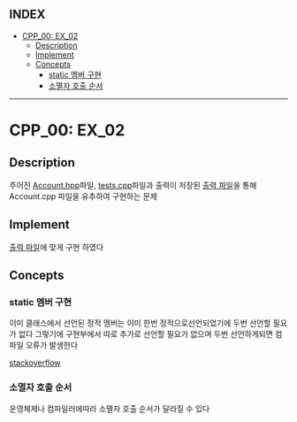## INDEX

- [CPP\_00: EX\_02](#cpp_00-ex_02)
	- [Description](#description)
	- [Implement](#implement)
	- [Concepts](#concepts)
		- [static 멤버 구현](#static-멤버-구현)
		- [소멸자 호출 순서](#소멸자-호출-순서)

---

# CPP_00: EX_02

## Description

주어진 [Account.hpp](./Account.hpp)파일, [tests.cpp](./tests.cpp)파일과 출력이 저장된 [출력 파일](19920104_091532.log)을 통해 Account.cpp 파일을 유추하여 구현하는 문제    

## Implement

[출력 파일](19920104_091532.log)에 맞게 구현 하였다

## Concepts

### static 멤버 구현

이미 클래스에서 선언된 정적 멤버는 이미 한번 정적으로선언되었기에 두번 선언할 필요가 없다 그렇기에 구현부에서 따로 추가로 선언할 필요가 없으며 두번 선언하게되면 컴파일 오류가 발생한다     

[stackoverflow](https://stackoverflow.com/questions/5372091/are-static-member-functions-in-c-copied-in-multiple-translation-units)

### 소멸자 호출 순서

운영체제나 컴파일러에따라 소멸자 호출 순서가 달라질 수 있다





